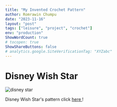 ```yaml
---
title: "My Invented Crochet Pattern"
author: Romrawin Chumpu
date: "2023-11-16"
layout: "post"
tags: ["leisure", "project", "crochet"]
env: "production"
ShowWordCount: true
# tocopen: true
ShowShareButtons: false
# analytics.google.SiteVerificationTag: "XYZabc"
---
```


# Disney Wish Star

![disney star](/images/project/disney_wish_star.jpg)

Disney Wish Star's pattern click <a href="/projects/wish_star/"> here </a>!
